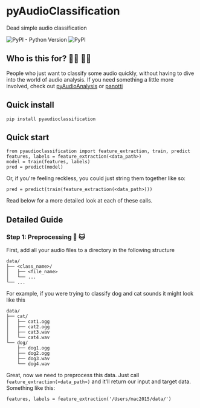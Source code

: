 # pyAudioClassification
Dead simple audio classification

![PyPI - Python Version](https://img.shields.io/pypi/pyversions/Django.svg?style=flat-square)
![PyPI](https://img.shields.io/pypi/v/nine.svg?style=flat-square)

## Who is this for? 👩‍💻 👨‍💻
People who just want to classify some audio quickly, without having to dive into the world of audio analysis.
If you need something a little more involved, check out [pyAudioAnalysis](https://github.com/tyiannak/pyAudioAnalysis) or [panotti](https://github.com/drscotthawley/panotti)

## Quick install
```
pip install pyaudioclassification
```

## Quick start
```
from pyaudioclassification import feature_extraction, train, predict
features, labels = feature_extraction(<data_path>)
model = train(features, labels)
pred = predict(model)
```

Or, if you're feeling reckless, you could just string them together like so:
```
pred = predict(train(feature_extraction(<data_path>)))
```

Read below for a more detailed look at each of these calls.

## Detailed Guide
### Step 1: Preprocessing 🐶 🐱
First, add all your audio files to a directory in the following structure
```
data/
├── <class_name>/
│   ├── <file_name>
│   └── ...
└── ...
```

For example, if you were trying to classify dog and cat sounds it might look like this
```
data/
├── cat/
│   ├── cat1.ogg
│   ├── cat2.ogg
│   ├── cat3.wav
│   └── cat4.wav
└── dog/
    ├── dog1.ogg
    ├── dog2.ogg
    ├── dog3.wav
    └── dog4.wav
```

Great, now we need to preprocess this data. Just call `feature_extraction(<data_path>)` and it'll return our input and target data.
Something like this:
```
features, labels = feature_extraction('/Users/mac2015/data/')
```
